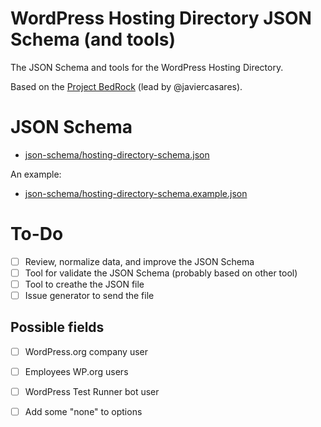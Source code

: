 # WordPress Hosting Directory JSON Schema (and tools)

The JSON Schema and tools for the WordPress Hosting Directory.

Based on the [Project BedRock](https://docs.google.com/document/d/1FhjFjY9I6gn6uqz4oBsHvYzxnrUg0RfAYuRhlLjdWec/) (lead by @javiercasares).

# JSON Schema

-  [json-schema/hosting-directory-schema.json](json-schema/hosting-directory-schema.json)

An example:

- [json-schema/hosting-directory-schema.example.json](json-schema/hosting-directory-schema.example.json)

# To-Do

- [ ] Review, normalize data, and improve the JSON Schema
- [ ] Tool for validate the JSON Schema (probably based on other tool)
- [ ] Tool to creathe the JSON file
- [ ] Issue generator to send the file

## Possible fields

- [ ] WordPress.org company user
- [ ] Employees WP.org users
- [ ] WordPress Test Runner bot user
- [ ] Add some "none" to options

